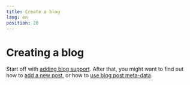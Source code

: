 ```yaml
---
title: Create a blog
lang: en
position: 20
---
```


# Creating a blog

Start off with [adding blog support](/docs/learn/create-a-blog/add-blog-support). After that, you might want to find out how to [add a new post](/docs/learn/create-a-blog/generate-new-blog-posts), or how to [use blog post meta-data](/docs/learn/create-a-blog/use-blog-post-data-in-template).
